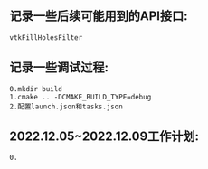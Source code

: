 ## 记录一些后续可能用到的API接口:
```
vtkFillHolesFilter
```

## 记录一些调试过程:
```
0.mkdir build
1.cmake .. -DCMAKE_BUILD_TYPE=debug
2.配置launch.json和tasks.json
```


## 2022.12.05~2022.12.09工作计划:
```
0.
```